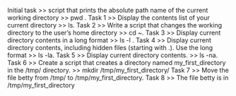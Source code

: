 
Initial task >> script that prints the absolute path name of the current working directory >> pwd .
Task 1  >> Display the contents list of your current directory >> ls.
Task 2  >> Write a script that changes the working directory to the user’s home directory >> cd ~.
Task 3  >> Display current directory contents in a long format >> ls -l .
Task 4  >> Display current directory contents, including hidden files (starting with .). Use the long format >> ls -la.
Task 5  >> Display current directory contents. >> ls -na.
Task 6  >> Create a script that creates a directory named my_first_directory in the /tmp/ directory. >> mkdir /tmp/my_first_directory/
Task 7  >> Move the file betty from /tmp/ to /tmp/my_first_directory.
Task 8  >> The file betty is in /tmp/my_first_directory
